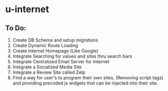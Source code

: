 # u-internet

## To Do:
  1. Create DB Schema and setup migrations
  1. Create Dynamic Route Loading
  1. Create Internet Homepage (Like Google)
  1. Integrate Searching for values and sites thru search bars
  1. Integrate Centralized Email Server for Internet
  1. Integrate a Socialized Media Site
  1. Integrate a Review Site called Zelp
  1. Find a way for user's to program their own sites, (Removing script tags) and providing precoded js widgets that can be injected into their site.
